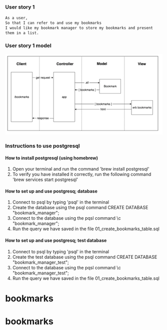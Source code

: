 ### User story 1

```
As a user,
So that I can refer to and use my bookmarks
I would like my bookmark manager to store my bookmarks and present them in a list.

```

### User story 1 model

![alt text](first_user_story_model.png)


### Instructions to use postgresql

#### How to install postgresql (using homebrew)

  1. Open your terminal and run the command 'brew install postgresql'
  2. To verify you have installed it correctly, run the following command 'brew services start postgresql'

#### How to set up and use postgresq; database

  1. Connect to psql by typing 'psql' in the terminal
  2. Create the database using the psql command CREATE DATABASE "bookmark_manager";
  3. Connect to the database using the pqsl command \c "bookmark_manager";
  4. Run the query we have saved in the file 01_create_bookmarks_table.sql

#### How to set up and use postgresq; test database

  1. Connect to psql by typing 'psql' in the terminal
  2. Create the test database using the psql command CREATE DATABASE "bookmark_manager_test";
  3. Connect to the database using the pqsl command \c "bookmark_manager_test";
  4. Run the query we have saved in the file 01_create_bookmarks_table.sql  
# bookmarks
# bookmarks
